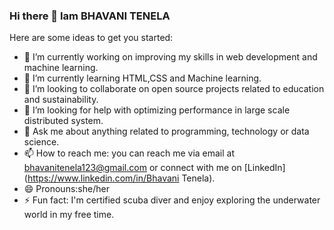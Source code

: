 ### Hi there 👋 Iam BHAVANI TENELA

Here are some ideas to get you started:

- 🔭 I’m currently working on improving my skills in web development and machine learning.
- 🌱 I’m currently learning HTML,CSS and Machine learning.
- 👯 I’m looking to collaborate on open source projects related to education and sustainability.
- 🤔 I’m looking for help with optimizing performance in large scale distributed system.
- 💬 Ask me about anything related to programming, technology or data science.
- 📫 How to reach me: you can reach me via email at bhavanitenela123@gmail.com or connect with me on [LinkedIn](https://www.linkedin.com/in/Bhavani Tenela).
- 😄 Pronouns:she/her
- ⚡ Fun fact: I'm certified scuba diver and enjoy exploring the underwater world in my free time.
  
